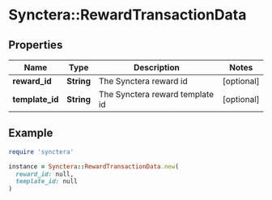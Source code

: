 # Synctera::RewardTransactionData

## Properties

| Name | Type | Description | Notes |
| ---- | ---- | ----------- | ----- |
| **reward_id** | **String** | The Synctera reward id | [optional] |
| **template_id** | **String** | The Synctera reward template id | [optional] |

## Example

```ruby
require 'synctera'

instance = Synctera::RewardTransactionData.new(
  reward_id: null,
  template_id: null
)
```

